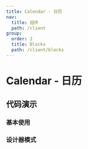```yaml
---
title: Calendar - 日历
nav:
  title: 组件
  path: /client
group:
  order: 2
  title: Blocks
  path: /client/blocks
---
```


# Calendar - 日历

## 代码演示

### 基本使用

### 设计器模式

